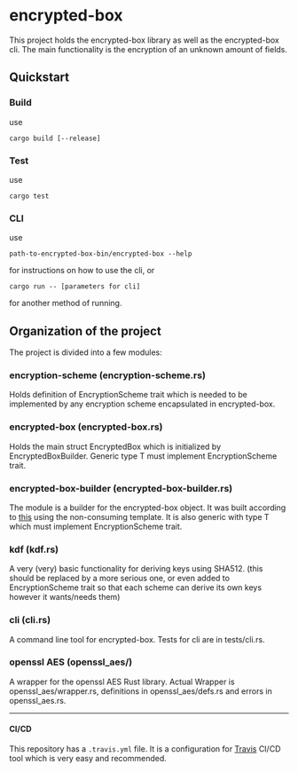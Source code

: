 # encrypted-box
This project holds the encrypted-box library as well as the encrypted-box cli.
The main functionality is the encryption of an unknown amount of fields.

## Quickstart

### Build
use 
```
cargo build [--release]
```
### Test
use 
```
cargo test
```
### CLI
use
```
path-to-encrypted-box-bin/encrypted-box --help
```
for instructions on how to use the cli,
or
```
cargo run -- [parameters for cli]
```
for another method of running.


## Organization of the project
The project is divided into a few modules:
### encryption-scheme (encryption-scheme.rs)
Holds definition of EncryptionScheme trait which is needed to be implemented by any encryption scheme encapsulated in encrypted-box.
### encrypted-box (encrypted-box.rs)
Holds the main struct EncryptedBox which is initialized by EncryptedBoxBuilder. Generic type T must implement EncryptionScheme trait.

### encrypted-box-builder (encrypted-box-builder.rs)
The module is a builder for the encrypted-box object.
It was built according to [this](https://doc.rust-lang.org/1.0.0/style/ownership/builders.html) using the non-consuming template.
It is also generic with type T which must implement EncryptionScheme trait.

### kdf (kdf.rs)
A very (very) basic functionality for deriving keys using SHA512. (this should be replaced by a more serious one, or even added to EncryptionScheme trait so that each scheme can derive its own keys however it wants/needs them)

### cli (cli.rs)
A command line tool for encrypted-box. Tests for cli are in tests/cli.rs.

### openssl AES (openssl_aes/)
A wrapper for the openssl AES Rust library. Actual Wrapper is openssl_aes/wrapper.rs, definitions in openssl_aes/defs.rs and errors in openssl_aes.rs.

---

#### CI/CD
This repository has a ```.travis.yml``` file. It is a configuration for [Travis](https://travis-ci.com/) CI/CD tool which is very easy and recommended.

